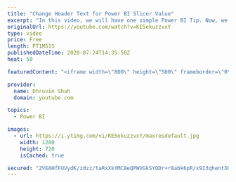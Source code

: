 ```yaml
---
title: "Change Header Text for Power BI Slicer Value"
excerpt: "In this video, we will have one simple Power BI Tip. Now, we can change Slicer Header Text Conditionally as well as manually in Power BI.  #PowerBI #PowerBITip #PowerBIService Contact me for any Questions, Consulting Service or Development Service:   LinkedIn: https://www.linkedin.com/in/dhruvin-shah-2134a6117/"
originalUrl: https://youtube.com/watch?v=KE5ekuzzvxY
type: video
price: Free
length: PT1M51S
publishedDateTime: 2020-07-24T14:35:50Z
heat: 50

featuredContent: "<iframe width=\"800\" height=\"500\" frameborder=\"0\" src=\"https://www.youtube.com/embed/KE5ekuzzvxY\" allow=\"accelerometer; autoplay; encrypted-media; gyroscope; picture-in-picture\" allowfullscreen></iframe>"

provider:
  name: Dhruvin Shah
  domain: youtube.com

topics:
  - Power BI

images:
  - url: https://i.ytimg.com/vi/KE5ekuzzvxY/maxresdefault.jpg
    width: 1280
    height: 720
    isCached: true

secured: "ZVEAHfFUVydK/zdzz/taRxXkYMC8eQPWVGkSYODr+r8abk6pR/x9I3qhentXOea005FTI5GKT7MbK2jtWTkc5m96PR4t5fI2AqOxzBLFGf6owx2vt2Hsh4+WAswR6RHDZsa+qjJRbVBaOWmwn+0+j9qRbnqQ+RawCaME/emuRPN0wgf0yX/Iyo/LBODRkbseI5Yp9WiYBiQ3+oLsm5DZ8r9gD7K03tZQLRfEg9DUjr8hMUiCIHLkwVmLaqkP1ti7L5lvDy/vN19b4oS+wpxH9A+LbmmoDqHQq8SAtmA7R83ltEH8BdCce1umA71uMQA/SHV6xJHEn989UBZG8NTVM6d4LwHD5bx46RjAMSIcNNaze2bSUmUvXufb6CdSfBy68NJo4FFBS1AZjZohJfQmas/i/A7CVzAzWJUgFjkoo6Y=;z3bxz1L3Z2qKImtgfRnVAA=="
---
```


